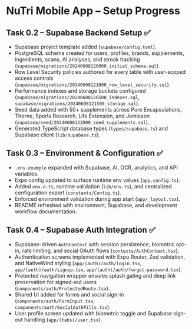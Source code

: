 # NuTri Mobile App – Setup Progress

## Task 0.2 – Supabase Backend Setup ✅
- Supabase project template added (`supabase/config.toml`).
- PostgreSQL schema created for users, profiles, brands, supplements, ingredients, scans, AI analyses, and streak tracking (`supabase/migrations/20240608120000_initial_schema.sql`).
- Row Level Security policies authored for every table with user-scoped access controls (`supabase/migrations/20240608121000_row_level_security.sql`).
- Performance indexes and storage buckets configured (`supabase/migrations/20240608120500_indexes.sql`, `supabase/migrations/20240608121500_storage.sql`).
- Seed data added with 50+ supplements across Pure Encapsulations, Thorne, Sports Research, Life Extension, and Jamieson (`supabase/seed/20240608122000_seed_supplements.sql`).
- Generated TypeScript database types (`types/supabase.ts`) and Supabase client (`lib/supabase.ts`).

## Task 0.3 – Environment & Configuration ✅
- `.env.example` expanded with Supabase, AI, OCR, analytics, and API variables.
- Expo config updated to surface runtime env values (`app.config.ts`).
- Added `env.d.ts`, runtime validation (`lib/env.ts`), and centralized configuration export (`constants/Config.ts`).
- Enforced environment validation during app start (`app/_layout.tsx`).
- README refreshed with environment, Supabase, and development workflow documentation.

## Task 0.4 – Supabase Auth Integration ✅
- Supabase-driven `AuthContext` with session persistence, biometric opt-in, rate limiting, and social OAuth flows (`contexts/AuthContext.tsx`).
- Authentication screens implemented with Expo Router, Zod validation, and NativeWind styling (`app/(auth)/auth/login.tsx`, `app/(auth)/auth/signup.tsx`, `app/(auth)/auth/forgot-password.tsx`).
- Protected navigation wrapper ensures splash gating and deep link preservation for signed-out users (`components/auth/ProtectedRoute.tsx`).
- Shared UI added for forms and social sign-in (`components/auth/FormInput.tsx`, `components/auth/SocialAuthPills.tsx`).
- User profile screen updated with biometric toggle and Supabase sign-out handling (`app/(tabs)/user.tsx`).

